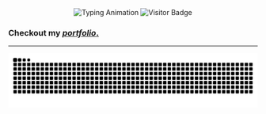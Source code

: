 <div align="center">
  <img width="600" src="https://readme-typing-svg.herokuapp.com?font=JetBrains+Mono&weight=600&size=30&duration=3000&color=2AF7B4&width=535&lines=Hi%2C+I'm+Ankit+Yadav++%F0%9F%91%8B;Let's+Connect!" alt="Typing Animation" />
  <img align='top' src="https://visitor-badge.laobi.icu/badge?page_id=BearerOP.BearerOP&" alt="Visitor Badge" />
</div>
<div align='left'>
<h3>
  Checkout my <a href='https://bearerop.tech' target='_blank' ><i>portfolio</i>.
  </a>
</h3>
</div>
<hr/>
<p align="center">
  <img src="https://raw.githubusercontent.com/BearerOP/BearerOP/output/snake.svg" alt="Snake animation" />
</p>


